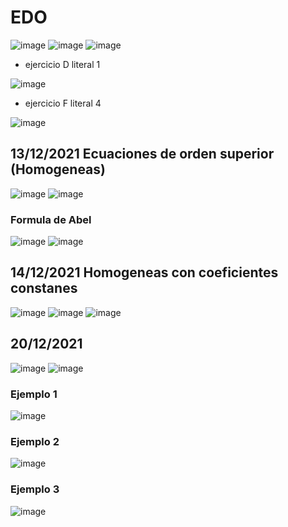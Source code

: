# EDO
![image](https://user-images.githubusercontent.com/93681159/145440949-2f3cd0ce-02e1-46af-bcf0-87c5b5a47aa1.png)
![image](https://user-images.githubusercontent.com/93681159/145441521-a49f0965-b343-4913-91ee-4ed10c81acbb.png)
![image](https://user-images.githubusercontent.com/93681159/145441623-959b9a82-5442-4259-8474-2b3f44db618c.png)
* ejercicio D literal 1

![image](https://user-images.githubusercontent.com/93681159/145494315-50202510-5f00-4aef-81d5-345a358c207d.png)
* ejercicio F literal 4

![image](https://user-images.githubusercontent.com/93681159/145647191-9f087f6e-64d2-4492-8b1d-25e625702b88.png)

## 13/12/2021 Ecuaciones de orden superior (Homogeneas)
![image](https://user-images.githubusercontent.com/93681159/145860899-007ef8ef-919d-4447-967c-b713a1240f69.png)
![image](https://user-images.githubusercontent.com/93681159/145861446-bd03407c-1049-4bbb-b599-ad283b2f7199.png)
### Formula de Abel
![image](https://user-images.githubusercontent.com/93681159/146394549-a5d62e97-b24e-4129-9c64-1eccf9a81495.png)
![image](https://user-images.githubusercontent.com/93681159/145929136-c9d6cdaa-ed59-42e9-9f78-470a7aed3c0b.png)
## 14/12/2021 Homogeneas con coeficientes constanes
![image](https://user-images.githubusercontent.com/93681159/146007835-40281ecd-51b3-4a12-b2d6-a27f9488df5a.png)
![image](https://user-images.githubusercontent.com/93681159/146007855-82a29350-6b3a-4ee7-9b0d-86c978b0b189.png)
![image](https://user-images.githubusercontent.com/93681159/146066464-4bb4f890-bad3-43fb-b380-7c6ab595c67f.png)
## 20/12/2021
![image](https://user-images.githubusercontent.com/93681159/146811303-9505f5b2-4bb4-4099-b780-902fe02b91e4.png)
![image](https://user-images.githubusercontent.com/93681159/146812016-093c666e-2c1a-467c-92a8-28e595ff1e87.png)
### Ejemplo 1
![image](https://user-images.githubusercontent.com/93681159/146813150-3665b299-d0ae-478b-81cc-8e735bec0316.png)
### Ejemplo 2
![image](https://user-images.githubusercontent.com/93681159/146814254-4bdda9b1-00bd-45ec-9cca-1ed0af5de48d.png)
### Ejemplo 3
![image](https://user-images.githubusercontent.com/93681159/146815393-d3e185a1-2ed2-4275-8fcd-351cc0389ff2.png)
